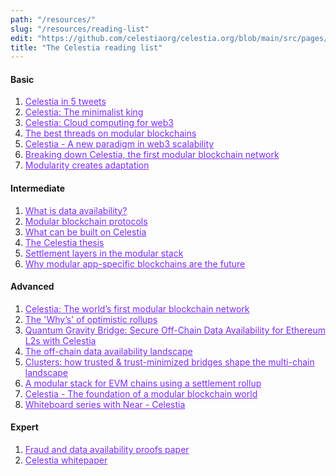 ```yaml
---
path: "/resources/"
slug: "/resources/reading-list"
edit: "https://github.com/celestiaorg/celestia.org/blob/main/src/pages/markdown-pages/resources/reading-list.md"
title: "The Celestia reading list"
---
```



#### Basic

1. <a href="https://twitter.com/cryptoPothu/status/1509612095922311209" style="color:#7B2BF9;">Celestia in 5 tweets</a>
2. <a href="https://twitter.com/cryptoPothu/status/1506575358140641282" style="color:#7B2BF9;">Celestia: The minimalist king</a>
3. <a href="https://twitter.com/Cov_duk/status/1502058773392801797" style="color:#7B2BF9;">Celestia: Cloud computing for web3</a>
4. <a href="https://twitter.com/CelestiaOrg/status/1512460269821169664?s=20&t=PTGMwQyv4H_eTairko6Z-Q" style="color:#7B2BF9;">The best threads on modular blockchains</a>
5. <a href="https://knarb.substack.com/p/celestia-a-new-paradigm-in-web3-scalability?s=r" style="color:#7B2BF9;">Celestia - A new paradigm in web3 scalability</a>
6. <a href="https://www.youtube.com/watch?v=XLldSScJ4gE" style="color:#7B2BF9;">Breaking down Celestia, the first modular blockchain network</a>
7. <a href="https://medium.com/@nickgardner0651/modularity-creates-adaptation-the-celestia-thesis-b00903e59ea8" style="color:#7B2BF9;">Modularity creates adaptation</a>

#### Intermediate

1. <a href="https://coinmarketcap.com/alexandria/article/what-is-data-availability" style="color:#7B2BF9;">What is data availability?</a>
2. <a href="https://rainandcoffee.substack.com/p/modular-blockchain-protocols?s=r" style="color:#7B2BF9;">Modular blockchain protocols</a>
3. <a href="https://twitter.com/ptrwtts/status/1509869606906650626?s=20&t=x-EygRFW_vL98bZinp2SwA" style="color:#7B2BF9;">What can be built on Celestia</a>
4. <a href="https://rainandcoffee.substack.com/p/the-celestia-thesis?s=r" style="color:#7B2BF9;">The Celestia thesis</a>
5. <a href="https://forum.celestia.org/t/settlement-layers-in-the-modular-stack/205" style="color:#7B2BF9;">Settlement layers in the modular stack</a>
6. <a href="https://medium.com/@Jon_Charbonneau/why-modular-app-specific-blockchains-are-the-future-79652e5c75ec" style="color:#7B2BF9;">Why modular app-specific blockchains are the future</a>

#### Advanced

1. <a href="https://www.youtube.com/watch?v=-EYRtqsTkZ4&t=2214s" style="color:#7B2BF9;">Celestia: The world’s first modular blockchain network</a>
2. <a href="https://medium.com/@adlerjohn/the-why-s-of-optimistic-rollup-7c6a22cbb61a" style="color:#7B2BF9;">The 'Why’s' of optimistic rollups</a>
3. <a href="https://blog.celestia.org/celestiums/" style="color:#7B2BF9;">Quantum Gravity Bridge: Secure Off-Chain Data Availability for Ethereum L2s with Celestia</a>
4. <a href="https://blog.celestia.org/ethereum-off-chain-data-availability-landscape/" style="color:#7B2BF9;">The off-chain data availability landscape</a>
5. <a href="https://blog.celestia.org/clusters/" style="color:#7B2BF9;">Clusters: how trusted & trust-minimized bridges shape the multi-chain landscape</a>
6. <a href="https://forum.celestia.org/t/an-open-modular-stack-for-evm-based-applications-using-celestia-evmos-and-cosmos/89" style="color:#7B2BF9;">A modular stack for EVM chains using a settlement rollup</a>
7. <a href="https://medium.com/@Jon_Charbonneau/celestia-the-foundation-of-a-modular-blockchain-world-95900fe2cfb0" style="color:#7B2BF9;">Celestia - The foundation of a modular blockchain world</a>
8. <a href="https://www.youtube.com/watch?v=jM-om3AqH94&list=PLY6ZbXTv11palDOn1wMA_4DDKJ_vcxTiV&index=3&t=3189s" style="color:#7B2BF9;">Whiteboard series with Near - Celestia</a>

#### Expert

1. <a href="https://arxiv.org/abs/1809.09044" style="color:#7B2BF9;">Fraud and data availability proofs paper</a>
2. <a href="https://arxiv.org/abs/1905.09274" style="color:#7B2BF9;">Celestia whitepaper</a>
